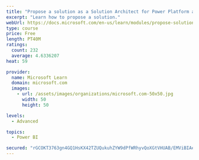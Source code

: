 ```yaml
---
title: "Propose a solution as a Solution Architect for Power Platform and Dynamics 365"
excerpt: "Learn how to propose a solution."
webUrl: https://docs.microsoft.com/en-us/learn/modules/propose-solution/
type: course
price: Free
length: PT40M
ratings:
  count: 232
  average: 4.6336207
heat: 59

provider:
  name: Microsoft Learn
  domain: microsoft.com
  images:
    - url: /assets/images/organizations/microsoft.com-50x50.jpg
      width: 50
      height: 50

levels:
  - Advanced

topics:
  - Power BI

secured: "rGCOKT3763gn4GQ1HsKX42TZUQukuhZYW9dPfWRhyvQoXGtVHUAB/EMViBIAeQa5h4ZpVnE3xPyX34c/BGSX8bffIlepo0cIkHk13qiPZ3y8HldGekVcmMpGcD+a5ql98YuXsUrfZpUpvk6Sx8fgwomzm2MSUJ4rIiOprl68qpwR+Xx7e95dWbKOkFE3y4lTdL/FNBFNH368QMvfBn/QOtcCZfIdzMbh0s7MkJdL6d7KCkiqyxEQI1iKtk/739X7nzGjnNXHksk3aJ0Xz7b4SfhrDLq0Gj7hg52WJMcDGZjPsp0bZ3+kfnUKCpzuNpUQfRTpVuovcG8ljtus5bs+8hcip5wtPaUEApD6tkhKUseuyoROnl//4AkDS4VywuUo;8wtUi+y8YW/ycLBuUp4bJA=="
---
```


